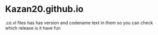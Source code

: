 # Kazan20.github.io
.co.vl files has has version and codename text in them so you can check which release is it
have fun 
